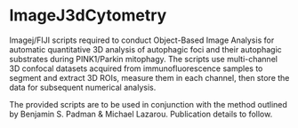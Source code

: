 # ImageJ3dCytometry

Imagej/FIJI scripts required to conduct Object-Based Image Analysis for automatic quantitative 3D analysis of autophagic foci and their autophagic substrates during PINK1/Parkin mitophagy. The scripts use multi-channel 3D confocal datasets acquired from immunofluorescence samples to segment and extract 3D ROIs, measure them in each channel, then store the data for subsequent numerical analysis.

The provided scripts are to be used in conjunction with the method outlined by Benjamin S. Padman & Michael Lazarou. Publication details to follow.

